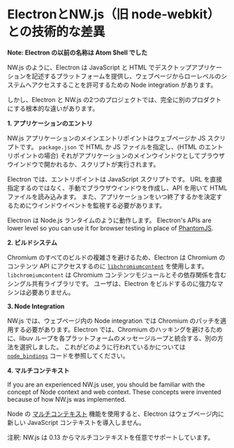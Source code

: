 # ElectronとNW.js（旧 node-webkit）との技術的な差異

__Note: Electron の以前の名称は Atom Shell でした__

NW.js のように、Electron は JavaScript と HTML でデスクトップアプリケーションを記述するプラットフォームを提供し、ウェブページからローレベルのシステムへアクセスすることを許可するための Node integration があります。

しかし、Electron と NW.js の2つのプロジェクトでは、完全に別のプロダクトにする根本的な違いがあります。

__1. アプリケーションのエントリ__

NW.js アプリケーションのメインエントリポイントはウェブページか JS スクリプトです。 `package.json` で HTML か JS ファイルを指定し、(HTML のエントリポイントの場合) それがアプリケーションのメインウインドウとしてブラウザウインドウで開かれるか、スクリプトが実行されます。

Electron では、エントリポイントは JavaScript スクリプトです。 URL を直接指定するのではなく、手動でブラウザウインドウを作成し、API を用いて HTML ファイルを読み込みます。 また、アプリケーションをいつ終了するかを決定するためにウインドウイベントを監視する必要があります。

Electron は Node.js ランタイムのように動作します。 Electron's APIs are lower level so you can use it for browser testing in place of [PhantomJS](http://phantomjs.org/).

__2. ビルドシステム__

Chromium のすべてのビルドの複雑さを避けるため、Electron は Chromium のコンテンツ API にアクセスするのに [`libchromiumcontent`](https://github.com/electron/libchromiumcontent) を使用します。 `libchromiumcontent` は Chromium コンテンツモジュールとその依存関係を含むシングル共有ライブラリです。 ユーザは、Electron をビルドするのに強力なマシンは必要ありません。

__3. Node Integration__

NW.js では、ウェブページ内の Node integration では Chromium のパッチを適用する必要があります。Electron では、Chromium のハッキングを避けるために、libuv ループを各プラットフォームのメッセージループと統合する、別の方法を選択しました。 これがどのように行われているかについては [`node_bindings`](https://github.com/electron/electron/tree/master/atom/common) コードを参照してください。

__4. マルチコンテキスト__

If you are an experienced NW.js user, you should be familiar with the concept of Node context and web context. These concepts were invented because of how NW.js was implemented.

Node の [マルチコンテキスト](https://github.com/nodejs/node-v0.x-archive/commit/756b622) 機能を使用すると、Electron はウェブページ内に新しい JavaScript コンテキストを導入しません。

注釈: NW.js は 0.13 からマルチコンテキストを任意でサポートしています。
